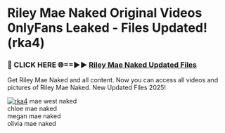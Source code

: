 # Riley Mae Naked Original Videos 0nlyFans Leaked - Files Updated! (rka4)

<h3>🔴 CLICK HERE 🌐==►► <a href="https://tinyurl.com/up5wt9bj" rel="nofollow">Riley Mae Naked Updated Files</a></h3>

Get Riley Mae Naked and all content. Now you can access all videos and pictures of Riley Mae Naked. New Updated Files 2025!

[![rka4](https://i.imgur.com/ABiUzMV.gif)](https://tinyurl.com/up5wt9bj)
mae west naked<br>
chloe mae naked<br>
megan mae naked<br>
olivia mae naked